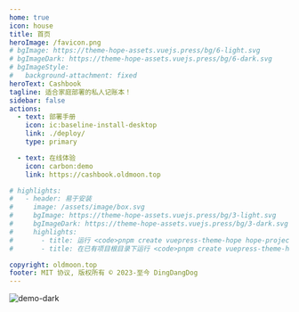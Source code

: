 ```yaml
---
home: true
icon: house
title: 首页
heroImage: /favicon.png
# bgImage: https://theme-hope-assets.vuejs.press/bg/6-light.svg
# bgImageDark: https://theme-hope-assets.vuejs.press/bg/6-dark.svg
# bgImageStyle:
#   background-attachment: fixed
heroText: Cashbook
tagline: 适合家庭部署的私人记账本！
sidebar: false
actions:
  - text: 部署手册
    icon: ic:baseline-install-desktop
    link: ./deploy/
    type: primary

  - text: 在线体验
    icon: carbon:demo
    link: https://cashbook.oldmoon.top

# highlights:
#   - header: 易于安装
#     image: /assets/image/box.svg
#     bgImage: https://theme-hope-assets.vuejs.press/bg/3-light.svg
#     bgImageDark: https://theme-hope-assets.vuejs.press/bg/3-dark.svg
#     highlights:
#       - title: 运行 <code>pnpm create vuepress-theme-hope hope-project</code> 以创建一个新的主题项目。
#       - title: 在已有项目根目录下运行 <code>pnpm create vuepress-theme-hope add .</code> 以在项目中添加主题。

copyright: oldmoon.top
footer: MIT 协议, 版权所有 © 2023-至今 DingDangDog
---
```


![demo-dark](/demo-dark.jpg)
